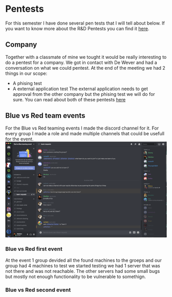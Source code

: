 # Pentests
For this semester I have done several pen tests that I will tell about below.
If you want to know more about the R&D Pentests you can find it [here](project).

## Company
Together with a classmate of mine we tought it would be really interesting to do a pentest for a company.
We got in contact with De Wever and had a conversation on what we could pentest. At the end of the meeting we had 2 things in our scope:
- A phising test
- A external application test
The external application needs to get approval from the other company but the phising test we will do for sure.
You can read about both of these pentests [here](wever)

## Blue vs Red team events
For the Blue vs Red teaming events I made the discord channel for it.
For every group I made a role and made multiple channels that could be usefull for the event.
![Discord channel red vs blue](/images/discordevent.png)

### Blue vs Red first event
At the event 1 group devided all the found machines to the groeps and our group had 4 machines to test we started testing we had 1 server that was not there and was not reachable. The other servers had some small bugs but mostly not enough functionality to be vulnerable to somethign.

### Blue vs Red second event

